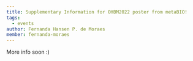 ```yaml
---
title: Supplementary Information for OHBM2022 poster from metaBIO!
tags:
  - events
author: Fernanda Hansen P. de Moraes
member: fernanda-moraes
---
```


More info soon :)

